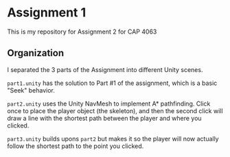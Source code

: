 # Assignment 1
This is my repository for Assignment 2 for CAP 4063

## Organization

I separated the 3 parts of the Assignment into different Unity scenes.

`part1.unity` has the solution to Part #1 of the assignment, which is a basic "Seek" behavior.

`part2.unity` uses the Unity NavMesh to implement A* pathfinding. Click once to place the player object (the skeleton), and then the second click will draw a line with the shortest path between the player and where you clicked.

`part3.unity` builds upons `part2` but makes it so the player will now actually follow the shortest path to the point you clicked.
